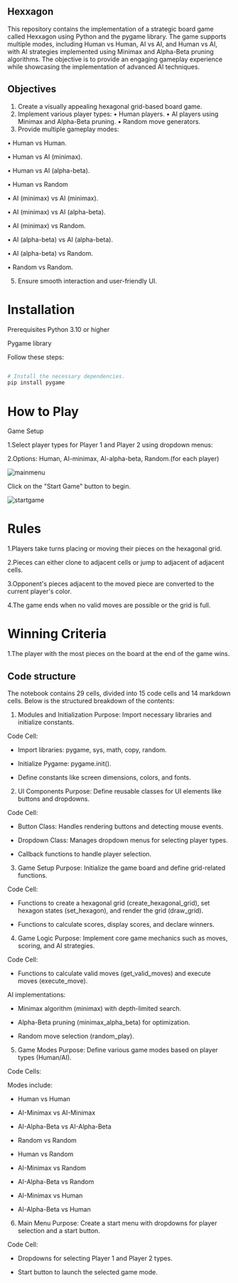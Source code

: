 ## Hexxagon
This repository contains the implementation of a strategic board game
called Hexxagon using Python and the pygame library. The game supports
multiple modes, including Human vs Human, AI vs AI, and Human vs AI, with
AI strategies implemented using Minimax and Alpha-Beta pruning algorithms.
The objective is to provide an engaging gameplay experience while
showcasing the implementation of advanced AI techniques.
## Objectives
1. Create a visually appealing hexagonal grid-based board game.
2. Implement various player types:
• Human players.
• AI players using Minimax and Alpha-Beta pruning.
• Random move generators.
3. Provide multiple gameplay modes:
   
 • Human vs Human.
 
 • Human vs AI (minimax).
 
 • Human vs AI (alpha-beta).
 
 • Human vs Random
 
 • AI (minimax) vs AI (minimax).
 
 • AI (minimax) vs AI (alpha-beta).
 
 • AI (minimax) vs Random.
 
 • AI (alpha-beta) vs AI (alpha-beta).
 
 • AI (alpha-beta) vs Random.
 
 • Random vs Random.
 
5. Ensure smooth interaction and user-friendly UI.

# Installation
Prerequisites
Python 3.10 or higher

Pygame library

Follow these steps:

```sh

# Install the necessary dependencies.
pip install pygame

```
# How to Play
Game Setup

1.Select player types for Player 1 and Player 2 using dropdown menus:

2.Options: Human, AI-minimax, AI-alpha-beta, Random.(for each player)

![mainmenu](https://github.com/user-attachments/assets/bd41f0e2-300c-497c-b1ac-05c1eee7deb5)


Click on the "Start Game" button to begin.

![startgame](https://github.com/user-attachments/assets/0837614f-be4e-49b3-9574-e90a44bafa88)

# Rules
1.Players take turns placing or moving their pieces on the hexagonal grid.

2.Pieces can either clone to adjacent cells or jump to adjacent of adjacent cells.

3.Opponent's pieces adjacent to the moved piece are converted to the current player's color.

4.The game ends when no valid moves are possible or the grid is full.

# Winning Criteria
1.The player with the most pieces on the board at the end of the game wins.

## Code structure

The notebook contains 29 cells, divided into 15 code cells and 14 markdown cells. Below is the structured breakdown of the contents:

1. Modules and Initialization
Purpose: Import necessary libraries and initialize constants.

Code Cell:

- Import libraries: pygame, sys, math, copy, random.

- Initialize Pygame: pygame.init().

- Define constants like screen dimensions, colors, and fonts.

2. UI Components
Purpose: Define reusable classes for UI elements like buttons and dropdowns.

Code Cell:

- Button Class: Handles rendering buttons and detecting mouse events.

- Dropdown Class: Manages dropdown menus for selecting player types.

- Callback functions to handle player selection.

3. Game Setup
Purpose: Initialize the game board and define grid-related functions.

Code Cell:

- Functions to create a hexagonal grid (create_hexagonal_grid), set hexagon states (set_hexagon), and render the grid (draw_grid).

- Functions to calculate scores, display scores, and declare winners.

4. Game Logic
Purpose: Implement core game mechanics such as moves, scoring, and AI strategies.

Code Cell:

- Functions to calculate valid moves (get_valid_moves) and execute moves (execute_move).

AI implementations:

- Minimax algorithm (minimax) with depth-limited search.

- Alpha-Beta pruning (minimax_alpha_beta) for optimization.

- Random move selection (random_play).

5. Game Modes
Purpose: Define various game modes based on player types (Human/AI).

Code Cells:

Modes include:

- Human vs Human

- AI-Minimax vs AI-Minimax

- AI-Alpha-Beta vs AI-Alpha-Beta

- Random vs Random

- Human vs Random

- AI-Minimax vs Random

- AI-Alpha-Beta vs Random

- AI-Minimax vs Human

- AI-Alpha-Beta vs Human

6. Main Menu
Purpose: Create a start menu with dropdowns for player selection and a start button.

Code Cell:

- Dropdowns for selecting Player 1 and Player 2 types.

- Start button to launch the selected game mode.
